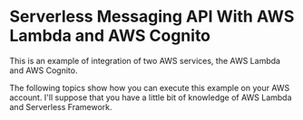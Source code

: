 # Serverless Messaging API With AWS Lambda and AWS Cognito

This is an example of integration of two AWS services, the AWS Lambda and AWS Cognito.

The following topics show how you can execute this example on your AWS account. I'll suppose that you have a little bit of knowledge of AWS Lambda and Serverless Framework.
